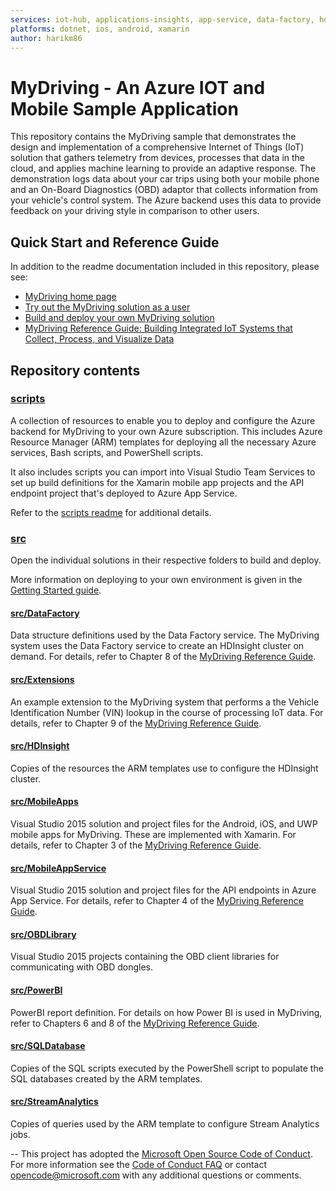 ```yaml
---
services: iot-hub, applications-insights, app-service, data-factory, hdinsight, hockeyapp, key-vault, machine-learning, power-bi, sql-database, storage, stream-analytics, visual-studio-team-services 
platforms: dotnet, ios, android, xamarin
author: harikm86
---
```


# MyDriving - An Azure IOT and Mobile Sample Application

This repository contains the MyDriving sample that demonstrates the design and implementation of a comprehensive Internet of Things (IoT) solution that gathers telemetry from devices, processes that data in the cloud, and applies machine learning to provide an adaptive response. The demonstration logs data about your car trips using both your mobile phone and an On-Board Diagnostics (OBD) adaptor that collects information from your vehicle's control system. The Azure backend uses this data to provide feedback on your driving style in comparison to other users.

## Quick Start and Reference Guide

In addition to the readme documentation included in this repository, please see:

- [MyDriving home page](http://azure.com/mydriving)
- [Try out the MyDriving solution as a user](https://azure.microsoft.com/documentation/articles/iot-solution-get-started/)
- [Build and deploy your own MyDriving solution](https://azure.microsoft.com/documentation/articles/iot-solution-build-system/)
- [MyDriving Reference Guide: Building Integrated IoT Systems that Collect, Process, and Visualize Data](http://download.microsoft.com/download/F/E/4/FE484B73-061C-4171-B95B-D16A500BDAC6/MyDriving%20Reference%20Guide.pdf)

## Repository contents

### [scripts](https://github.com/Azure-Samples/MyDriving/tree/master/scripts)

A collection of resources to enable you to deploy and configure the Azure backend for MyDriving to your own Azure subscription. This includes Azure Resource Manager (ARM) templates for deploying all the necessary Azure services, Bash scripts, and PowerShell scripts. 

It also includes scripts you can import into Visual Studio Team Services to set up build definitions for the Xamarin mobile app projects and the API endpoint project that's deployed to Azure App Service.

Refer to the [scripts readme](https://github.com/Azure-Samples/MyDriving/blob/master/scripts/README.md) for additional details.

### [src](https://github.com/Azure-Samples/MyDriving/tree/master/src)

Open the individual solutions in their respective folders to build and deploy.

More information on deploying to your own environment is given in the [Getting Started guide](https://azure.microsoft.com/documentation/articles/iot-solution-get-started/).

#### [src/DataFactory](https://github.com/Azure-Samples/MyDriving/tree/master/src/DataFactory)

Data structure definitions used by the Data Factory service. The MyDriving system uses the Data Factory service to create an HDInsight cluster on demand. For details, refer to Chapter 8 of the [MyDriving Reference Guide](http://download.microsoft.com/download/F/E/4/FE484B73-061C-4171-B95B-D16A500BDAC6/MyDriving%20Reference%20Guide.pdf).

#### [src/Extensions](https://github.com/Azure-Samples/MyDriving/tree/master/src/Extensions)

An example extension to the MyDriving system that performs a the Vehicle Identification Number (VIN) lookup in the course of processing IoT data. For details, refer to Chapter 9 of the [MyDriving Reference Guide](http://download.microsoft.com/download/F/E/4/FE484B73-061C-4171-B95B-D16A500BDAC6/MyDriving%20Reference%20Guide.pdf).

#### [src/HDInsight](https://github.com/Azure-Samples/MyDriving/tree/master/src/HDInsight)

Copies of the resources the ARM templates use to configure the HDInsight cluster.

#### [src/MobileApps](https://github.com/Azure-Samples/MyDriving/tree/master/src/MobileApps)

Visual Studio 2015 solution and project files for the Android, iOS, and UWP mobile apps for MyDriving. These are implemented with Xamarin. For details, refer to Chapter 3 of the [MyDriving Reference Guide](http://download.microsoft.com/download/F/E/4/FE484B73-061C-4171-B95B-D16A500BDAC6/MyDriving%20Reference%20Guide.pdf).

#### [src/MobileAppService](https://github.com/Azure-Samples/MyDriving/tree/master/src/MobileAppService)

Visual Studio 2015 solution and project files for the API endpoints in Azure App Service. For details, refer to Chapter 4 of the [MyDriving Reference Guide](http://download.microsoft.com/download/F/E/4/FE484B73-061C-4171-B95B-D16A500BDAC6/MyDriving%20Reference%20Guide.pdf).

#### [src/OBDLibrary](https://github.com/Azure-Samples/MyDriving/tree/master/src/OBDLibrary)

Visual Studio 2015 projects containing the OBD client libraries for communicating with OBD dongles.

#### [src/PowerBI](https://github.com/Azure-Samples/MyDriving/tree/master/src/PowerBI)

PowerBI report definition. For details on how Power BI is used in MyDriving, refer to Chapters 6 and 8 of the [MyDriving Reference Guide](http://download.microsoft.com/download/F/E/4/FE484B73-061C-4171-B95B-D16A500BDAC6/MyDriving%20Reference%20Guide.pdf).

#### [src/SQLDatabase](https://github.com/Azure-Samples/MyDriving/tree/master/src/SQLDatabase)

Copies of the SQL scripts executed by the PowerShell script to populate the SQL databases created by the ARM templates.

#### [src/StreamAnalytics](https://github.com/Azure-Samples/MyDriving/tree/master/src/StreamAnalytics)

Copies of queries used by the ARM template to configure Stream Analytics jobs.

--
This project has adopted the [Microsoft Open Source Code of Conduct](https://opensource.microsoft.com/codeofconduct/). For more information see the [Code of Conduct FAQ](https://opensource.microsoft.com/codeofconduct/faq/) or contact [opencode@microsoft.com](mailto:opencode@microsoft.com) with any additional questions or comments.


